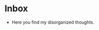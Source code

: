 # Inbox

- Here you find my disorganized thoughts.

[//begin]: # "Autogenerated link references for markdown compatibility"
[//end]: # "Autogenerated link references"



